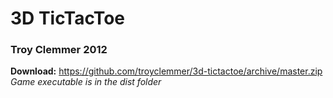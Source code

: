 # 3D TicTacToe
### Troy Clemmer 2012

**Download:** https://github.com/troyclemmer/3d-tictactoe/archive/master.zip
*Game executable is in the dist folder*
